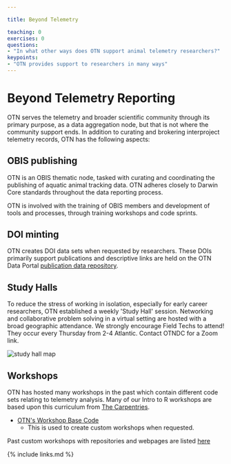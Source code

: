 ```yaml
---

title: Beyond Telemetry

teaching: 0
exercises: 0
questions:
- "In what other ways does OTN support animal telemetry researchers?"
keypoints:
- "OTN provides support to researchers in many ways"
---
```



# Beyond Telemetry Reporting

OTN serves the telemetry and broader scientific community through its primary purpose, as a data aggregation node, but that is not where the community support ends.  In addition to curating and brokering interproject telemetry records, OTN has the following aspects:

## OBIS publishing

OTN is an OBIS thematic node, tasked with curating and coordinating the publishing of aquatic animal tracking data. OTN adheres closely to Darwin Core standards throughout the data reporting process.

OTN is involved with the training of OBIS members and development of tools and processes, through training workshops and code sprints.

## DOI minting

OTN creates DOI data sets when requested by researchers. These DOIs primarily support publications and descriptive links are held on the OTN Data Portal [publication data repository](https://members.oceantrack.org/data/pblctn_data).

## Study Halls

To reduce the stress of working in isolation, especially for early career researchers, OTN established a weekly 'Study Hall' session. Networking and collaborative problem solving in a virtual setting are hosted with a broad geographic attendance. We strongly encourage Field Techs to attend! They occur every Thursday from 2-4 Atlantic. Contact OTNDC for a Zoom link.

![study hall map](/fig/study_hall_attendees.jpg)

## Workshops

OTN has hosted many workshops in the past which contain different code sets relating to telemetry analysis. Many of our Intro to R workshops are based upon this curriculum from [The Carpentries](https://datacarpentry.org/R-ecology-lesson/).

- [OTN's Workshop Base Code](https://ocean-tracking-network.github.io/otn-workshop-base/)
    - This is used to create custom workshops when requested.

Past custom workshops with repositories and webpages are listed [here](https://ocean-tracking-network.github.io/otn-workshop-base/16-other-curriculums/index.html)


{% include links.md %}